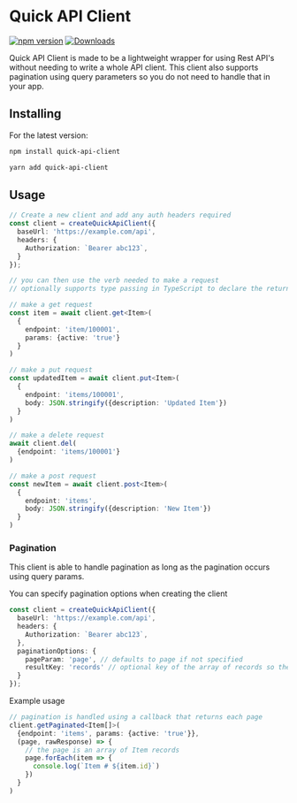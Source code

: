 # Quick API Client

[![npm version](https://img.shields.io/npm/v/quick-api-client)](https://www.npmjs.com/package/quick-api-client)
[![Downloads](https://img.shields.io/npm/dm/quick-api-client)](https://www.npmjs.com/package/quick-api-client)

Quick API Client is made to be a lightweight wrapper for using Rest API's without needing to write a whole API client. This client also supports pagination using query parameters so you do not need to handle that in your app.

## Installing

For the latest version:

```bash
npm install quick-api-client
```

```bash
yarn add quick-api-client
```

## Usage

```typescript
// Create a new client and add any auth headers required
const client = createQuickApiClient({
  baseUrl: 'https://example.com/api',
  headers: {
    Authorization: `Bearer abc123`,
  }
});

// you can then use the verb needed to make a request
// optionally supports type passing in TypeScript to declare the return type

// make a get request
const item = await client.get<Item>(
  {
    endpoint: 'item/100001',
    params: {active: 'true'}
  }
)

// make a put request
const updatedItem = await client.put<Item>(
  {
    endpoint: 'items/100001',
    body: JSON.stringify({description: 'Updated Item'})
  }
)

// make a delete request
await client.del(
  {endpoint: 'items/100001'}
)

// make a post request
const newItem = await client.post<Item>(
  {
    endpoint: 'items',
    body: JSON.stringify({description: 'New Item'})
  }
)
```

### Pagination

This client is able to handle pagination as long as the pagination occurs using query params.

You can specify pagination options when creating the client

```typescript
const client = createQuickApiClient({
  baseUrl: 'https://example.com/api',
  headers: {
    Authorization: `Bearer abc123`,
  },
  paginationOptions: {
    pageParam: 'page', // defaults to page if not specified
    resultKey: 'records' // optional key of the array of records so they can be extracted and passed directly
  }
});
```

Example usage

```typescript
// pagination is handled using a callback that returns each page
client.getPaginated<Item[]>(
  {endpoint: 'items', params: {active: 'true'}},
  (page, rawResponse) => {
    // the page is an array of Item records
    page.forEach(item => {
      console.log(`Item # ${item.id}`)
    })
  }
)
```
